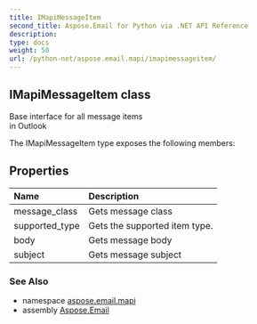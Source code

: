 ```yaml
---
title: IMapiMessageItem
second_title: Aspose.Email for Python via .NET API Reference
description: 
type: docs
weight: 50
url: /python-net/aspose.email.mapi/imapimessageitem/
---
```


## IMapiMessageItem class

Base interface for all message items <br/>            in Outlook

The IMapiMessageItem type exposes the following members:
## Properties
| Name | Description |
| :- | :- |
|message_class|Gets message class|
|supported_type|Gets the supported item type.|
|body|Gets message body|
|subject|Gets message subject|

### See Also

* namespace [aspose.email.mapi](/email/python-net/aspose.email.mapi/)
* assembly [Aspose.Email](/email/python-net/)

